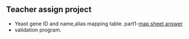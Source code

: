 ## Teacher assign project
- Yeast gene ID and name,alias mapping table.
part1-[map sheet answer](https://drive.google.com/file/d/1ZEMpVfguRMK9vqmZSzaoi5u-d7t6Yem8/view?usp=sharing)
- validation program.
